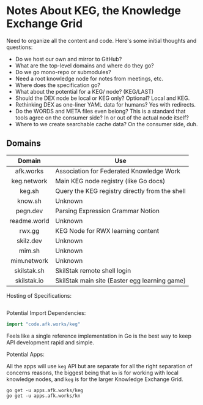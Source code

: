 # Notes About KEG, the Knowledge Exchange Grid

Need to organize all the content and code. Here's some initial thoughts
and questions:

* Do we host our own and mirror to GitHub?
* What are the top-level domains and where do they go?
* Do we go mono-repo or submodules?
* Need a root knowledge node for notes from meetings, etc.
* Where does the specification go?
* What about the potential for a KEG/ node? (KEG/LAST)
* Should the DEX node be local or KEG only? Optional? Local and KEG.
* Rethinking DEX as one-liner YAML data for humans? Yes with redirects.
* Do the WORDS and META files even belong? This is a standard that tools
  agree on the consumer side? In or out of the actual node itself?
* Where to we create searchable cache data? On the consumer side, duh.

## Domains

Domain|Use
|:-:|-
afk.works|Association for Federated Knowledge Work
keg.network|Main KEG node registry (like Go docs)
keg.sh|Query the KEG registry directly from the shell
know.sh|Unknown
pegn.dev|Parsing Expression Grammar Notion
readme.world|Unknown
rwx.gg|KEG Node for RWX learning content
skilz.dev|Unknown
mim.sh|Unknown
mim.network|Unknown
skilstak.sh|SkilStak remote shell login
skilstak.io|SkilStak main site (Easter egg learning game)

Hosting of Specifications:

```

```

Potential Import Dependencies:

```go 
import "code.afk.works/keg"
```

Feels like a single reference implementation in Go is the best way to
keep API development rapid and simple.

Potential Apps:

All the apps will use `keg` API but are separate for all the right
separation of concerns reasons, the biggest being that `kn` is for
working with local knowledge nodes, and `keg` is for the larger
Knowledge Exchange Grid.

```
go get -u apps.afk.works/keg
go get -u apps.afk.works/kn
```
